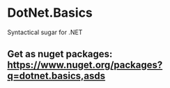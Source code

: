[comment]: https://jbt.github.io/markdown-editor/
# DotNet.Basics
Syntactical sugar for .NET
## Get as nuget packages: https://www.nuget.org/packages?q=dotnet.basics,asds

